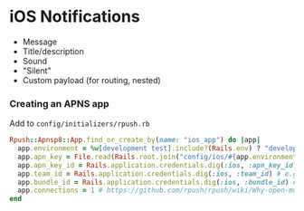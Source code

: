 # iOS Notifications

* Message
* Title/description
* Sound
* "Silent"
* Custom payload (for routing, nested)

### Creating an APNS app

Add to `config/initializers/rpush.rb`

```ruby
Rpush::Apnsp8::App.find_or_create_by(name: "ios_app") do |app|
  app.environment = %w[development test].include?(Rails.env) ? "development" : "production"
  app.apn_key = File.read(Rails.root.join("config/ios/#{app.environment}.p8")) # development.p8 and production.p8
  app.apn_key_id = Rails.application.credentials.dig(:ios, :apn_key_id) # encryption Key ID provided by apple
  app.team_id = Rails.application.credentials.dig(:ios, :team_id) # e.g. ABCDE12345
  app.bundle_id = Rails.application.credentials.dig(:ios, :bundle_id) # the unique bundle id of the app, e.g. com.example.appname
  app.connections = 1 # https://github.com/rpush/rpush/wiki/Why-open-multiple-connections-to-the-APNs%3F
end
```
